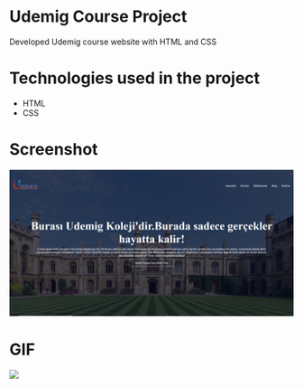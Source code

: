 # Udemig Course Project
Developed Udemig course website with HTML and CSS

# Technologies used in the project
- HTML
- CSS


# Screenshot
![](images/udemigss.png)


# GIF
![](images/udemig.gif)